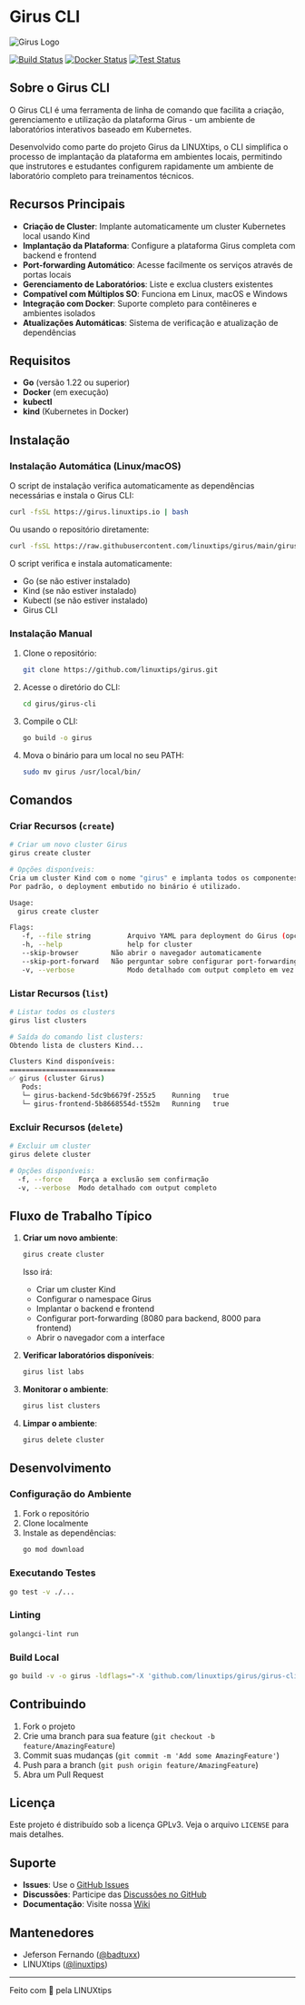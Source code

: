# Girus CLI

![Girus Logo](https://raw.githubusercontent.com/linuxtips/girus/main/web/public/girus-logo.svg)

[![Build Status](https://github.com/linuxtips/girus/actions/workflows/build.yml/badge.svg)](https://github.com/linuxtips/girus/actions/workflows/build.yml)
[![Docker Status](https://github.com/linuxtips/girus/actions/workflows/docker.yml/badge.svg)](https://github.com/linuxtips/girus/actions/workflows/docker.yml)
[![Test Status](https://github.com/linuxtips/girus/actions/workflows/test.yml/badge.svg)](https://github.com/linuxtips/girus/actions/workflows/test.yml)

## Sobre o Girus CLI

O Girus CLI é uma ferramenta de linha de comando que facilita a criação, gerenciamento e utilização da plataforma Girus - um ambiente de laboratórios interativos baseado em Kubernetes.

Desenvolvido como parte do projeto Girus da LINUXtips, o CLI simplifica o processo de implantação da plataforma em ambientes locais, permitindo que instrutores e estudantes configurem rapidamente um ambiente de laboratório completo para treinamentos técnicos.

## Recursos Principais

- **Criação de Cluster**: Implante automaticamente um cluster Kubernetes local usando Kind
- **Implantação da Plataforma**: Configure a plataforma Girus completa com backend e frontend
- **Port-forwarding Automático**: Acesse facilmente os serviços através de portas locais
- **Gerenciamento de Laboratórios**: Liste e exclua clusters existentes
- **Compatível com Múltiplos SO**: Funciona em Linux, macOS e Windows
- **Integração com Docker**: Suporte completo para contêineres e ambientes isolados
- **Atualizações Automáticas**: Sistema de verificação e atualização de dependências

## Requisitos

- **Go** (versão 1.22 ou superior)
- **Docker** (em execução)
- **kubectl**
- **kind** (Kubernetes in Docker)

## Instalação

### Instalação Automática (Linux/macOS)

O script de instalação verifica automaticamente as dependências necessárias e instala o Girus CLI:

```bash
curl -fsSL https://girus.linuxtips.io | bash
```

Ou usando o repositório diretamente:

```bash
curl -fsSL https://raw.githubusercontent.com/linuxtips/girus/main/girus-cli/install.sh | bash
```

O script verifica e instala automaticamente:
- Go (se não estiver instalado)
- Kind (se não estiver instalado)
- Kubectl (se não estiver instalado)
- Girus CLI

### Instalação Manual

1. Clone o repositório:
   ```bash
   git clone https://github.com/linuxtips/girus.git
   ```

2. Acesse o diretório do CLI:
   ```bash
   cd girus/girus-cli
   ```

3. Compile o CLI:
   ```bash
   go build -o girus
   ```

4. Mova o binário para um local no seu PATH:
   ```bash
   sudo mv girus /usr/local/bin/
   ```

## Comandos

### Criar Recursos (`create`)

```bash
# Criar um novo cluster Girus
girus create cluster

# Opções disponíveis:
Cria um cluster Kind com o nome "girus" e implanta todos os componentes necessários.
Por padrão, o deployment embutido no binário é utilizado.

Usage:
  girus create cluster

Flags:
   -f, --file string         Arquivo YAML para deployment do Girus (opcional)
   -h, --help                help for cluster
   --skip-browser        Não abrir o navegador automaticamente
   --skip-port-forward   Não perguntar sobre configurar port-forwarding
   -v, --verbose             Modo detalhado com output completo em vez da barra de progresso
```

### Listar Recursos (`list`)

```bash
# Listar todos os clusters
girus list clusters

# Saída do comando list clusters:
Obtendo lista de clusters Kind...

Clusters Kind disponíveis:
==========================
✅ girus (cluster Girus)
   Pods:
   └─ girus-backend-5dc9b6679f-255z5    Running   true
   └─ girus-frontend-5b8668554d-t552m   Running   true
```

### Excluir Recursos (`delete`)

```bash
# Excluir um cluster
girus delete cluster

# Opções disponíveis:
  -f, --force    Força a exclusão sem confirmação
  -v, --verbose  Modo detalhado com output completo
```

## Fluxo de Trabalho Típico

1. **Criar um novo ambiente**:
   ```bash
   girus create cluster
   ```
   Isso irá:
   - Criar um cluster Kind
   - Configurar o namespace Girus
   - Implantar o backend e frontend
   - Configurar port-forwarding (8080 para backend, 8000 para frontend)
   - Abrir o navegador com a interface

2. **Verificar laboratórios disponíveis**:
   ```bash
   girus list labs
   ```

3. **Monitorar o ambiente**:
   ```bash
   girus list clusters
   ```

4. **Limpar o ambiente**:
   ```bash
   girus delete cluster
   ```

## Desenvolvimento

### Configuração do Ambiente
1. Fork o repositório
2. Clone localmente
3. Instale as dependências:
   ```bash
   go mod download
   ```

### Executando Testes
```bash
go test -v ./...
```

### Linting
```bash
golangci-lint run
```

### Build Local
```bash
go build -v -o girus -ldflags="-X 'github.com/linuxtips/girus/girus-cli/cmd.Version=dev'" ./main.go
```

## Contribuindo

1. Fork o projeto
2. Crie uma branch para sua feature (`git checkout -b feature/AmazingFeature`)
3. Commit suas mudanças (`git commit -m 'Add some AmazingFeature'`)
4. Push para a branch (`git push origin feature/AmazingFeature`)
5. Abra um Pull Request

## Licença

Este projeto é distribuído sob a licença GPLv3. Veja o arquivo `LICENSE` para mais detalhes.

## Suporte

- **Issues**: Use o [GitHub Issues](https://github.com/badtuxx/girus-cli/issues)
- **Discussões**: Participe das [Discussões no GitHub](https://github.com/badtuxx/girus-cli/discussions)
- **Documentação**: Visite nossa [Wiki](https://github.com/badtuxx/girus-cli/wiki)

## Mantenedores
- Jeferson Fernando ([@badtuxx](https://github.com/badtuxx))
- LINUXtips ([@linuxtips](https://github.com/linuxtips))

---

Feito com 💚 pela LINUXtips 